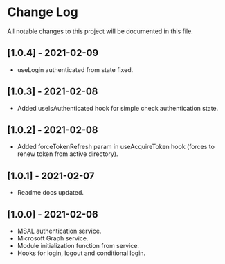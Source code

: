 # Change Log

All notable changes to this project will be documented in this file.

## [1.0.4] - 2021-02-09
-   useLogin authenticated from state fixed.

## [1.0.3] - 2021-02-08
-   Added useIsAuthenticated hook for simple check authentication state.

## [1.0.2] - 2021-02-08
-   Added forceTokenRefresh param in useAcquireToken hook (forces to renew token from active directory).

## [1.0.1] - 2021-02-07
-   Readme docs updated.

## [1.0.0] - 2021-02-06
-   MSAL authentication service.
-   Microsoft Graph service.
-   Module initialization function from service.
-   Hooks for login, logout and conditional login.
